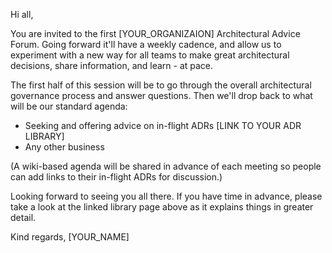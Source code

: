 Hi all,

You are invited to the first [YOUR_ORGANIZAION] Architectural Advice Forum. Going forward it'll have a weekly cadence, and allow us to experiment with a new way for all teams to make great architectural decisions, share information, and learn - at pace.

The first half of this session will be to go through the overall architectural governance process and answer questions.  Then we'll drop back to what will be our standard agenda:

* Seeking and offering advice on in-flight ADRs [LINK TO YOUR ADR LIBRARY]
* Any other business

(A wiki-based agenda will be shared in advance of each meeting so people can add links to their in-flight ADRs for discussion.)

Looking forward to seeing you all there. If you have time in advance, please take a look at the linked library page above as it explains things in greater detail.

Kind regards, [YOUR_NAME]
